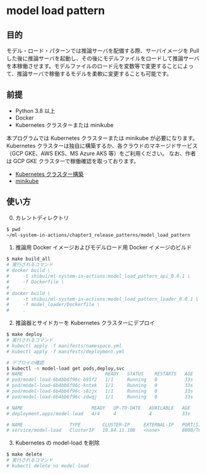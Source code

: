 # model load pattern

## 目的

モデル・ロード・パターンでは推論サーバを配備する際、サーバイメージを Pull した後に推論サーバを起動し、その後にモデルファイルをロードして推論サーバを本稼働させます。モデルファイルのロード元を変数等で変更することによって、推論サーバで稼働するモデルを柔軟に変更することも可能です。

## 前提

- Python 3.8 以上
- Docker
- Kubernetes クラスターまたは minikube

本プログラムでは Kubernetes クラスターまたは minikube が必要になります。
Kubernetes クラスターは独自に構築するか、各クラウドのマネージドサービス（GCP GKE、AWS EKS、MS Azure AKS 等）をご利用ください。
なお、作者は GCP GKE クラスターで稼働確認を取っております。

- [Kubernetes クラスター構築](https://kubernetes.io/ja/docs/setup/)
- [minikube](https://kubernetes.io/ja/docs/setup/learning-environment/minikube/)

## 使い方

0. カレントディレクトリ

```sh
$ pwd
~/ml-system-in-actions/chapter3_release_patterns/model_load_pattern
```

1. 推論用 Docker イメージおよびモデルロード用 Docker イメージのビルド

```sh
$ make build_all
# 実行されるコマンド
# docker build \
#     -t shibui/ml-system-in-actions:model_load_pattern_api_0.0.1 \
#     -f Dockerfile \
#     .
# docker build \
#     -t shibui/ml-system-in-actions:model_load_pattern_loader_0.0.1 \
#     -f model_loader/Dockerfile \
#     .
```

2. 推論器とサイドカーを Kubernetes クラスターにデプロイ

```sh
$ make deploy
# 実行されるコマンド
# kubectl apply -f manifests/namespace.yml
# kubectl apply -f manifests/deployment.yml

# デプロイの確認
$ kubectl -n model-load get pods,deploy,svc
# NAME                              READY   STATUS    RESTARTS   AGE
# pod/model-load-6b4bb6f96c-b95f2   1/1     Running   0          33s
# pod/model-load-6b4bb6f96c-kntxk   1/1     Running   0          33s
# pod/model-load-6b4bb6f96c-s8zjx   1/1     Running   0          33s
# pod/model-load-6b4bb6f96c-zdwqj   1/1     Running   0          33s

# NAME                         READY   UP-TO-DATE   AVAILABLE   AGE
# deployment.apps/model-load   4/4     4            4           33s

# NAME                 TYPE        CLUSTER-IP     EXTERNAL-IP   PORT(S)    AGE
# service/model-load   ClusterIP   10.84.11.108   <none>        8000/TCP   33s
```

3. Kubernetes の model-load を削除

```sh
$ make delete
# 実行されるコマンド
# kubectl delete ns model-load
```
